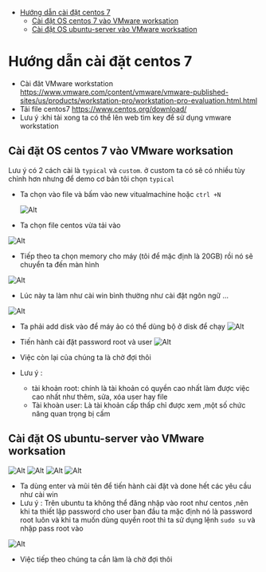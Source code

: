 - [Hướng dẫn cài đặt centos 7](#hướng-dẫn-cài-đặt-centos-7)
  - [Cài đặt OS centos 7 vào VMware worksation](#cài-đặt-os-centos-7-vào-vmware-worksation)
  - [Cài đặt OS ubuntu-server vào VMware worksation](#cài-đặt-os-ubuntu-server-vào-vmware-worksation)

# Hướng dẫn cài đặt centos 7
- Cài đăt VMware workstation 
https://www.vmware.com/content/vmware/vmware-published-sites/us/products/workstation-pro/workstation-pro-evaluation.html.html
- Tải file centos7 
https://www.centos.org/download/
- Lưu ý :khi tải xong ta có thể lên web tìm key để sử dụng vmware workstation
## Cài đặt OS centos 7 vào VMware worksation
Lưu ý có 2 cách cài là `typical` và `custom`. ở custom ta có sẽ có nhiều tùy chỉnh hơn nhưng để demo cơ bản tôi chọn `typical`

- Ta chọn vào file và bấm vào new vitualmachine hoặc `ctrl +N`

  ![Alt](/thuctap/anh/Screenshot_112.png)
- Ta chọn file centos vừa tải vào 

 ![Alt](/thuctap/anh/Screenshot_117.png)

 - Tiếp theo ta chọn memory cho máy (tôi để mặc định là 20GB) rồi nó sẽ chuyển ta đến màn hình

![Alt](/thuctap/anh/Screenshot_118.png)
- Lúc này ta làm như cài win bình thường như cài đặt ngôn ngữ ...

![Alt](/thuctap/anh/Screenshot_119.png)
- Ta phải add disk vào để máy ảo có thể dùng bộ ở disk để chạy
![Alt](/thuctap/anh/Screenshot_120.png)
- Tiến hành cài đặt password root và user
![Alt](/thuctap/anh/Screenshot_121.png)
- Việc còn lại của chúng ta là chờ đợi thôi

- Lưu ý : 
  - tài khoản root: chính là tài khoản có quyền cao nhất làm được việc cao nhất như thêm, sửa, xóa user hay file
  - Tài khoàn user: Là tài khoản cấp thấp chỉ được xem ,một số chức năng quan trọng bị cấm

## Cài đặt OS ubuntu-server vào VMware worksation

  ![Alt](/thuctap/anh/Screenshot_122.png)
  ![Alt](/thuctap/anh/Screenshot_123.png)
  ![Alt](/thuctap/anh/Screenshot_124.png)
  ![Alt](/thuctap/anh/Screenshot_125.png)
- Ta dùng enter và mũi tên để tiến hành cài đặt và done hết các yêu cầu như cài win
- Lưu ý : Trên ubuntu ta không thể đăng nhập vào root như centos ,nên khi ta thiết lập password cho user ban đầu ta mặc định nó là password root luôn và khi ta muốn dùng quyền root thì ta sử dụng lệnh `sudo su` và nhập pass root vào

![Alt](/thuctap/anh/Screenshot_126.png)
- Việc tiếp theo chúng ta cần làm là chờ đợi thôi

